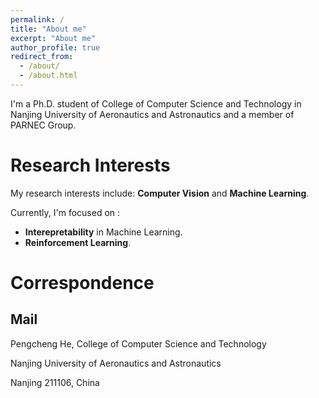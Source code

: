 ```yaml
---
permalink: /
title: "About me"
excerpt: "About me"
author_profile: true
redirect_from: 
  - /about/
  - /about.html
---
```


I'm a Ph.D. student of College of Computer Science and Technology in Nanjing University of Aeronautics and Astronautics and a member of PARNEC Group.

Research Interests
=====
My research interests include: **Computer Vision** and **Machine Learning**. 

Currently, I'm focused on :
* **Interepretability** in Machine Learning. 
* **Reinforcement Learning**.

Correspondence
=====

Mail
-----
Pengcheng He, College of Computer Science and Technology

Nanjing University of Aeronautics and Astronautics

Nanjing 211106, China